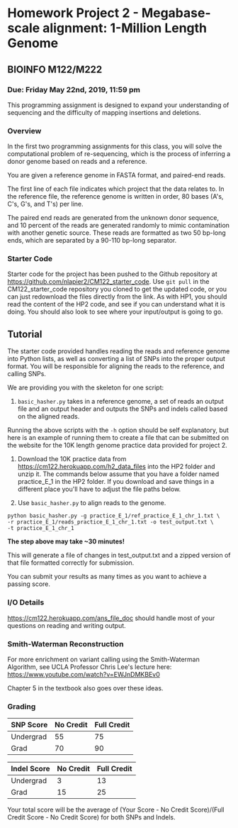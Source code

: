 # Homework Project 2 - Megabase-scale alignment: 1-Million Length Genome

## BIOINFO M122/M222

### Due: Friday May 22nd, 2019, 11:59 pm

This programming assignment is designed to expand your understanding of sequencing and the difficulty of mapping insertions and deletions.

### Overview
In the first two programming assignments for this class, you will solve the computational problem of re-sequencing, which is the process of inferring a donor genome based on reads and a reference. 

You are given a reference genome in FASTA format, and paired-end reads.

The first line of each file indicates which project that the data relates to. In the reference file, the reference genome is written in order, 80 bases (A's, C's, G's, and T's) per line.

The paired end reads are generated from the unknown donor sequence, and 10 percent of the reads are generated randomly to mimic contamination with another genetic source. These reads are formatted as two 50 bp-long ends, which are separated by a 90-110 bp-long separator. 

### Starter Code

Starter code for the project has been pushed to the Github repository at https://github.com/nlapier2/CM122_starter_code. Use `git pull` in the CM122_starter_code repository you cloned to get the updated code, or you can just redownload the files directly from the link. As with HP1, you should read the content of the HP2 code, and see if you can understand what it is doing. You should also look to see where your input/output is going to go. 

## Tutorial

The starter code provided handles reading the reads and reference genome into Python lists, as well as converting a list of SNPs into the proper output format. You will be responsible for aligning the reads to the reference, and calling SNPs.

We are providing you with the skeleton for one script:
1. `basic_hasher.py` takes in a reference genome, a set of reads an output file and an output header and outputs the SNPs and indels called based on the aligned reads.

Running the above scripts with the `-h` option should be self explanatory, but here is an example of running them to create a file that can be submitted on the website for the 10K length genome practice data provided for project 2.

1. Download the 10K practice data from https://cm122.herokuapp.com/h2_data_files into the HP2 folder and unzip it. The commands below assume that you have a folder named practice_E_1 in the HP2 folder. If you download and save things in a different place you'll have to adjust the file paths below.

2. Use `basic_hasher.py` to align reads to the genome.

```
python basic_hasher.py -g practice_E_1/ref_practice_E_1_chr_1.txt \
-r practice_E_1/reads_practice_E_1_chr_1.txt -o test_output.txt \
-t practice_E_1_chr_1
```

**The step above may take ~30 minutes!**

This will generate a file of changes in test_output.txt and a zipped version of that file formatted correctly for submission.

You can submit your results as many times as you want to achieve a passing score.

### I/O Details
https://cm122.herokuapp.com/ans_file_doc should handle most of your questions on reading and writing output.

### Smith-Waterman Reconstruction

For more enrichment on variant calling using the Smith-Waterman Algorithm, see UCLA Professor Chris Lee's lecture here: https://www.youtube.com/watch?v=EWJnDMKBEv0

Chapter 5 in the textbook also goes over these ideas.

### Grading

| SNP Score | No Credit | Full Credit |
|-----------|-----------|-------------|
| Undergrad | 55        | 75          |
| Grad      | 70        | 90          |

| Indel Score | No Credit | Full Credit |
|-------------|-----------|-------------|
| Undergrad   | 3         | 13          |
| Grad        | 15        | 25          |

Your total score will be the average of (Your Score - No Credit Score)/(Full Credit Score - No Credit Score) for both SNPs and Indels.

